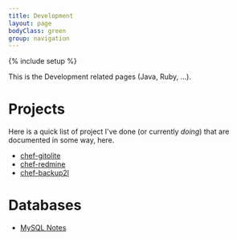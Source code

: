 ```yaml
---
title: Development
layout: page
bodyClass: green
group: navigation
---
```

{% include setup %}

This is the Development related pages (Java, Ruby, …).

# Projects

Here is a quick list of project I've done (or currently *doing*) that are
documented in some way, here.

* [chef-gitolite](/chef-gitolite)
* [chef-redmine](/chef-redmine)
* [chef-backup2l](/chef-backup2l)

# Databases

* [MySQL Notes](mysql-notes.html)
